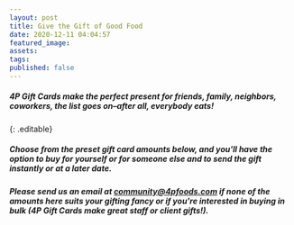 ```yaml
---
layout: post
title: Give the Gift of Good Food
date: 2020-12-11 04:04:57
featured_image:
assets:
tags:
published: false
---
```


##### 4P Gift Cards make the perfect present for friends, family, neighbors, coworkers, the list goes on–after all, everybody eats\! &nbsp;
{: .editable}

##### Choose from the preset gift card amounts below, and you'll have the option to buy for yourself or for someone else and to send the gift instantly or at a later date.

##### Please send us an email at community@4pfoods.com if none of the amounts here suits your gifting fancy or if you're interested in buying in bulk (4P Gift Cards make great staff or client gifts\!).

<div data-site-id="ac3f72f4-b083-413e-a022-afb53b8eeee0" data-platform="Other" class="gift-up-target">&nbsp;</div>

<script type="text/javascript">
(function (g, i, f, t, u, p, s) {
    g[u] = g[u] || function() { (g[u].q = g[u].q || []).push(arguments) };
    p = i.createElement(f);
    p.async = 1;
    p.src = t;
    s = i.getElementsByTagName(f)[0];
    s.parentNode.insertBefore(p, s);
})(window, document, "script", "https://cdn.giftup.app/dist/gift-up.js", "giftup");
</script>

&nbsp;
